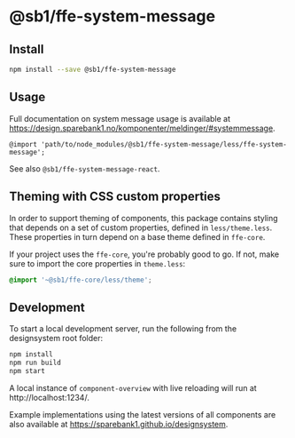 # @sb1/ffe-system-message

## Install

```bash
npm install --save @sb1/ffe-system-message
```

## Usage

Full documentation on system message usage is available at https://design.sparebank1.no/komponenter/meldinger/#systemmessage.

```less
@import 'path/to/node_modules/@sb1/ffe-system-message/less/ffe-system-message';
```

See also `@sb1/ffe-system-message-react`.

## Theming with CSS custom properties

In order to support theming of components, this package contains styling that depends on a set of custom properties, defined in `less/theme.less`. These properties in turn depend on a base theme defined in `ffe-core`.

If your project uses the `ffe-core`, you're probably good to go. If not, make sure to import the core properties in `theme.less`:

```css
@import '~@sb1/ffe-core/less/theme';
```

## Development

To start a local development server, run the following from the designsystem root folder:

```bash
npm install
npm run build
npm start
```

A local instance of `component-overview` with live reloading will run at http://localhost:1234/.

Example implementations using the latest versions of all components are also available at https://sparebank1.github.io/designsystem.
